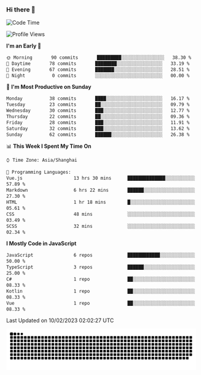 ### Hi there 👋
<!--  ![visitors](https://visitor-badge.laobi.icu/badge?page_id=huamurui) -->

<!-- [![知乎](https://img.shields.io/badge/dynamic/json?url=https%3A%2F%2Fapi.swo.moe%2Fstats%2Fzhihu%2Fke-ai-wu-li-de-nan-hai-zi&query=count&color=282c34&label=%E7%9F%A5%E4%B9%8E&labelColor=0084ff&logo=zhihu&logoColor=ffffff&suffix=+%E5%85%B3%E6%B3%A8&cacheSeconds=3600)](https://www.zhihu.com/people/ke-ai-wu-li-de-nan-hai-zi)
 -->


<!--START_SECTION:waka-->
![Code Time](http://img.shields.io/badge/Code%20Time-301%20hrs%2034%20mins-blue)

![Profile Views](http://img.shields.io/badge/Profile%20Views-4-blue)

**I'm an Early 🐤** 

```text
🌞 Morning       90 commits       █████████░░░░░░░░░░░░░░░░   38.30 % 
🌆 Daytime       78 commits       ████████░░░░░░░░░░░░░░░░░   33.19 % 
🌃 Evening       67 commits       ███████░░░░░░░░░░░░░░░░░░   28.51 % 
🌙 Night          0 commits       ░░░░░░░░░░░░░░░░░░░░░░░░░   00.00 % 

```
📅 **I'm Most Productive on Sunday** 

```text
Monday          38 commits       ████░░░░░░░░░░░░░░░░░░░░░   16.17 % 
Tuesday         23 commits       ██░░░░░░░░░░░░░░░░░░░░░░░   09.79 % 
Wednesday       30 commits       ███░░░░░░░░░░░░░░░░░░░░░░   12.77 % 
Thursday        22 commits       ██░░░░░░░░░░░░░░░░░░░░░░░   09.36 % 
Friday          28 commits       ███░░░░░░░░░░░░░░░░░░░░░░   11.91 % 
Saturday        32 commits       ███░░░░░░░░░░░░░░░░░░░░░░   13.62 % 
Sunday          62 commits       ██████░░░░░░░░░░░░░░░░░░░   26.38 % 

```


📊 **This Week I Spent My Time On** 

```text
⌚︎ Time Zone: Asia/Shanghai

💬 Programming Languages: 
Vue.js                   13 hrs 30 mins      ██████████████░░░░░░░░░░░   57.89 % 
Markdown                 6 hrs 22 mins       ██████░░░░░░░░░░░░░░░░░░░   27.30 % 
HTML                     1 hr 18 mins        █░░░░░░░░░░░░░░░░░░░░░░░░   05.61 % 
CSS                      48 mins             ░░░░░░░░░░░░░░░░░░░░░░░░░   03.49 % 
SCSS                     32 mins             ░░░░░░░░░░░░░░░░░░░░░░░░░   02.34 % 

```

**I Mostly Code in JavaScript** 

```text
JavaScript               6 repos             ████████████░░░░░░░░░░░░░   50.00 % 
TypeScript               3 repos             ██████░░░░░░░░░░░░░░░░░░░   25.00 % 
C#                       1 repo              ██░░░░░░░░░░░░░░░░░░░░░░░   08.33 % 
Kotlin                   1 repo              ██░░░░░░░░░░░░░░░░░░░░░░░   08.33 % 
Vue                      1 repo              ██░░░░░░░░░░░░░░░░░░░░░░░   08.33 % 

```



 Last Updated on 10/02/2023 02:02:27 UTC
<!--END_SECTION:waka-->

<!--
![知乎](https://stats.justsong.cn/api/zhihu?username=ke-ai-wu-li-de-nan-hai-zi)
![bilibili](https://stats.justsong.cn/api/bilibili/?id=144672037)
![leetcode](https://stats.justsong.cn/api/leetcode?username=yun-tai-f&cn=true)
![huamurui's Most used languages](https://github-readme-stats.vercel.app/api/top-langs?username=huamurui&show_icons=true&count_private=true&layout=compact&hide_border=true&langs_count=10)

<img align="right" src="https://github-readme-stats.vercel.app/api?username=huamurui&show_icons=true&theme=radical">

**huamurui/huamurui** is a ✨ _special_ ✨ repository because its `README.md` (this file) appears on your GitHub profile.

Here are some ideas to get you started:

- 🔭 I’m currently working on ...
- 🌱 I’m currently learning ...
- 👯 I’m looking to collaborate on ...
- 🤔 I’m looking for help with ...
- 💬 Ask me about ...
- 📫 How to reach me: ...
- 😄 Pronouns: ...
- ⚡ Fun fact: ...
-->

![huamurui](https://raw.githubusercontent.com/huamurui/huamurui/main/assets/github-contribution-grid-snake.svg)
<!-- ![huamurui](https://count.getloli.com/get/@huamurui) -->
